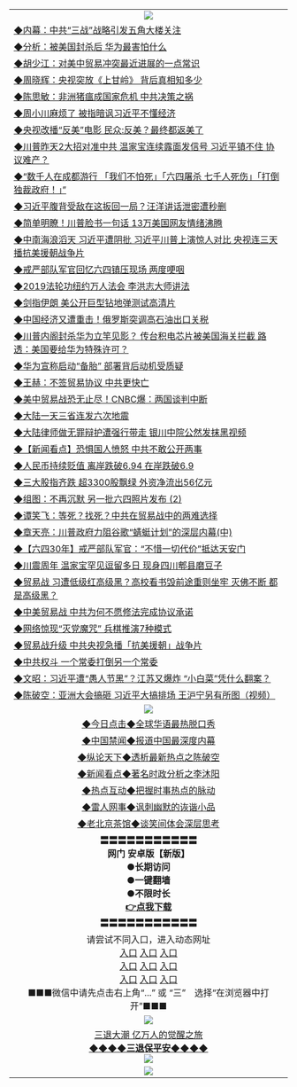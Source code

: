 <table>
  <tr>
    <td align=center><img src="https://github.com/gyhhx/image-upload/blob/master/yaowen.jpg" /></td>
  </tr>
  <tr>
<td align=left>
<a href="https://ctbtfdoocixoa.global.ssl.fastly.net/oo.aspx?name=c1037497&key=ofejcfaxcltk&from=gy">◆内幕：中共“三战”战略引发五角大楼关注</a><br/></td>
  </tr>
  <tr>
<td align=left>
<a href="https://ctbtfdoocixoa.global.ssl.fastly.net/oo.aspx?name=c1037489&key=ofejcfaxcltk&from=gy">◆分析：被美国封杀后 华为最害怕什么</a><br/></td>
 </tr>
  <tr>
<td align=left>
<a href="http://ctbtfdoocixoa.global.ssl.fastly.net/oo.aspx?name=c1037446&key=ofejcfaxcltk&from=gy">◆胡少江：对美中贸易冲突最近进展的一点常识</a><br/></td>
 </tr>
   <tr>
<td align=left>
<a href="http://ctbtfdoocixoa.global.ssl.fastly.net/oo.aspx?name=c1037393&key=ofejcfaxcltk&from=gy">◆周晓辉：央视突放《上甘岭》 背后真相知多少</a><br/></td>
   </tr> 
  <tr>
<td align=left>
<a href="http://ctbtfdoocixoa.global.ssl.fastly.net/oo.aspx?name=c1037394&key=ofejcfaxcltk&from=gy">◆陈思敏：非洲猪瘟成国家危机 中共决策之祸</a><br/></td>
  </tr> 
 <tr>
<td align=left>
<a href="http://ctbtfdoocixoa.global.ssl.fastly.net/oo.aspx?name=c1037512&key=ofejcfaxcltk&from=gy">◆周小川麻烦了 被指暗讽习近平不懂经济</a><br/>
</td>
   </tr>
 <tr>
<td align=left>
<a href="http://ctbtfdoocixoa.global.ssl.fastly.net/oo.aspx?name=c1037429&key=ofejcfaxcltk&from=gy">◆央视改播“反美”电影 民众:反美？最终都返美了</a><br/>
</td>
   </tr>
 <tr>
<td align=left>
<a href="http://ctbtfdoocixoa.global.ssl.fastly.net/oo.aspx?name=c1037443&key=ofejcfaxcltk&from=gy">◆川普昨天2大招对准中共 温家宝连续露面发信号 习近平镇不住 协议难产？</a><br/></td>
  </tr>
  <tr>
<td align=left>
<a href="http://ctbtfdoocixoa.global.ssl.fastly.net/oo.aspx?name=c1037409&key=ofejcfaxcltk&from=gy">◆“数千人在成都游行 「我们不怕死」「六四屠杀 七千人死伤」「打倒独裁政府！」”</a><br/></td>
 </tr>
   <tr>
<td align=left>
<a href="http://ctbtfdoocixoa.global.ssl.fastly.net/oo.aspx?name=c1037384&key=ofejcfaxcltk&from=gy">◆习近平腹背受敌在这扳回一局？汪洋讲话泄密遭秒删</a><br/>
</td>
   </tr>
 <tr>
<td align=left>
<a href="http://ctbtfdoocixoa.global.ssl.fastly.net/oo.aspx?name=c1037469&key=ofejcfaxcltk&from=gy">◆简单明瞭！川普脸书一句话 13万美国网友情绪沸腾</a><br/></td>
  </tr>
  <tr>
<td align=left>
<a href="http://ctbtfdoocixoa.global.ssl.fastly.net/oo.aspx?name=c1037424&key=ofejcfaxcltk&from=gy">◆中南海浪滔天 习近平遭阴批 习近平川普上演惊人对比 央视连三天播抗美援朝战争片</a><br/></td>
 </tr>
  <tr>
<td align=left>
<a href="http://ctbtfdoocixoa.global.ssl.fastly.net/oo.aspx?name=c1037449&key=ofejcfaxcltk&from=gy">◆戒严部队军官回忆六四镇压现场 两度哽咽</a><br/></td>
 </tr>
   <tr>
<td align=left>
<a href="http://ctbtfdoocixoa.global.ssl.fastly.net/oo.aspx?name=c1037478&key=ofejcfaxcltk&from=gy">◆2019法轮功纽约万人法会 李洪志大师讲法</a><br/></td>
   </tr> 
  <tr>
<td align=left>
<a href="http://ctbtfdoocixoa.global.ssl.fastly.net/oo.aspx?name=c1037474&key=ofejcfaxcltk&from=gy">◆剑指伊朗 美公开巨型钻地弹测试高清片</a><br/></td>
  </tr> 
 <tr>
<td align=left>
<a href="http://ctbtfdoocixoa.global.ssl.fastly.net/oo.aspx?name=c1037459&key=ofejcfaxcltk&from=gy">◆中国经济又遭重击！俄罗斯突调高石油出口关税</a><br/>
</td>
   </tr>
 <tr>
<td align=left>
<a href="http://ctbtfdoocixoa.global.ssl.fastly.net/oo.aspx?name=c1037440&key=ofejcfaxcltk&from=gy">◆川普内阁封杀华为立竿见影？ 传台积电芯片被美国海关拦截 路透：美国要给华为特殊许可？</a><br/>
</td>
   </tr>
 <tr>
<td align=left>
<a href="http://ctbtfdoocixoa.global.ssl.fastly.net/oo.aspx?name=c1037445&key=ofejcfaxcltk&from=gy">◆华为宣称启动“备胎” 部署背后动机受质疑</a><br/></td>
  </tr>
  <tr>
<td align=left>
<a href="http://ctbtfdoocixoa.global.ssl.fastly.net/oo.aspx?name=c1037468&key=ofejcfaxcltk&from=gy">◆王赫：不签贸易协议 中共更快亡</a><br/></td>
 </tr>
   <tr>
<td align=left>
<a href="http://ctbtfdoocixoa.global.ssl.fastly.net/oo.aspx?name=c1037455&key=ofejcfaxcltk&from=gy">◆美中贸易战恐无止尽！CNBC爆：两国谈判中断</a><br/>
</td>
   </tr>
 <tr>
<td align=left>
<a href="http://ctbtfdoocixoa.global.ssl.fastly.net/oo.aspx?name=c1037463&key=ofejcfaxcltk&from=gy">◆大陆一天三省连发六次地震</a><br/>
</td>
   </tr>
<tr>
<td align=left>
<a href="https://ctbtfdoocixoa.global.ssl.fastly.net/oo.aspx?name=c1037447&key=ofejcfaxcltk&from=gy">◆大陆律师做无罪辩护遭强行带走 银川中院公然发抹黑视频</a><br/>
</td>       
  <tr>
<td align=left>
<a href="https://ctbtfdoocixoa.global.ssl.fastly.net/oo.aspx?name=c1037071&key=ofejcfaxcltk&from=gy">◆【新闻看点】恐惧国人愤怒 中共不敢公开两事</a><br/></td>
  </tr>
  <tr>
<td align=left>
<a href="https://ctbtfdoocixoa.global.ssl.fastly.net/oo.aspx?name=c1037283&key=ofejcfaxcltk&from=gy">◆人民币持续贬值 离岸跌破6.94 在岸跌破6.9</a><br/></td>
 </tr>
  <tr>
<td align=left>
<a href="http://ctbtfdoocixoa.global.ssl.fastly.net/oo.aspx?name=c1037290&key=ofejcfaxcltk&from=gy">◆三大股指齐跌 超3300股飘绿 外资净流出56亿元</a><br/></td>
 </tr>
   <tr>
<td align=left>
<a href="http://ctbtfdoocixoa.global.ssl.fastly.net/oo.aspx?name=c1037298&key=ofejcfaxcltk&from=gy">◆组图：不再沉默 另一批六四照片发布 (2) </a><br/></td>
   </tr> 
  <tr>
<td align=left>
<a href="http://ctbtfdoocixoa.global.ssl.fastly.net/oo.aspx?name=c1037161&key=ofejcfaxcltk&from=gy">◆谭笑飞：等死？找死？中共在贸易战中的两难选择</a><br/></td>
  </tr> 
 <tr>
<td align=left>
<a href="http://ctbtfdoocixoa.global.ssl.fastly.net/oo.aspx?name=c1037030&key=ofejcfaxcltk&from=gy">◆章天亮：川普政府力阻谷歌“蜻蜓计划”的深层内幕(中)</a><br/>
</td>
   </tr>
 <tr>
<td align=left>
<a href="http://ctbtfdoocixoa.global.ssl.fastly.net/oo.aspx?name=c1037332&key=ofejcfaxcltk&from=gy">◆【六四30年】戒严部队军官：“不惜一切代价”抵达天安门</a><br/>
</td>
   </tr>
 <tr>
<td align=left>
<a href="http://ctbtfdoocixoa.global.ssl.fastly.net/oo.aspx?name=c1037267&key=ofejcfaxcltk&from=gy">◆川震周年 温家宝罕见逗留多日 现身四川郫县磨豆子</a><br/></td>
  </tr>
  <tr>
<td align=left>
<a href="http://ctbtfdoocixoa.global.ssl.fastly.net/oo.aspx?name=c1037293&key=ofejcfaxcltk&from=gy">◆贸易战 习遭低级红高级黑？高校看书毁前途重则坐牢 灭佛不断 都是高级黑？</a><br/></td>
 </tr>
   <tr>
<td align=left>
<a href="http://ctbtfdoocixoa.global.ssl.fastly.net/oo.aspx?name=c1037321&key=ofejcfaxcltk&from=gy">◆中美贸易战 中共为何不愿修法完成协议承诺</a><br/>
</td>
   </tr>
 <tr>
<td align=left>
<a href="http://ctbtfdoocixoa.global.ssl.fastly.net/oo.aspx?name=c1037282&key=ofejcfaxcltk&from=gy">◆网络惊现“灭党魔咒” 兵棋推演7种模式</a><br/></td>
  </tr>
  <tr>
<td align=left>
<a href="http://ctbtfdoocixoa.global.ssl.fastly.net/oo.aspx?name=c1037316&key=ofejcfaxcltk&from=gy">◆贸易战升级 中共央视急播「抗美援朝」战争片</a><br/></td>
 </tr>
  <tr>
<td align=left>
<a href="http://ctbtfdoocixoa.global.ssl.fastly.net/oo.aspx?name=c1037288&key=ofejcfaxcltk&from=gy">◆中共权斗 一个常委打倒另一个常委</a><br/></td>
 </tr>
   <tr>
<td align=left>
<a href="http://ctbtfdoocixoa.global.ssl.fastly.net/oo.aspx?name=c1037356&key=ofejcfaxcltk&from=gy">◆文昭：习近平遭“愚人节黑”？江苏又爆炸 “小白菜”凭什么翻案？</a><br/></td>
   </tr> 
  <tr>
<td align=left>
<a href="http://ctbtfdoocixoa.global.ssl.fastly.net/oo.aspx?name=c1037140&key=ofejcfaxcltk&from=gy">◆陈破空：亚洲大会搞砸 习近平大搞排场 王沪宁另有所图（视频）</a><br/></td>
  </tr> 
    <tr>
    <td align=center><img src="https://github.com/gyhhx/image-upload/blob/master/shipin.jpg" /></td>
  </tr>
   <tr>
   <td align=center> 
<a href="http://ctbtfdoocixoa.global.ssl.fastly.net/oo.aspx?name=c816850&key=ofejcfaxcltk&from=gy&tag=9877">◆今日点击◆全球华语最热脱口秀</a><br/>
    </td>
  </tr>
  <tr>
  <td align=center>
<a href="http://ctbtfdoocixoa.global.ssl.fastly.net/oo.aspx?name=c816860&key=ofejcfaxcltk&from=gy&tag=99733110">◆中国禁闻◆报道中国最深度内幕</a><br/>
   </tr>
  <tr>
     <td align=center>
<a href="http://ctbtfdoocixoa.global.ssl.fastly.net/oo.aspx?name=c816855&key=ofejcfaxcltk&from=gy&tag=997110">◆纵论天下◆透析最新热点之陈破空</a><br/>
   </tr>
   <tr>
      <td align=center>
<a href="http://ctbtfdoocixoa.global.ssl.fastly.net/oo.aspx?name=c838308&key=ofejcfaxcltk&from=gy&tag=9973110">◆新闻看点◆著名时政分析之李沐阳</a><br/>
   </tr>
   <tr>
     <td align=center>
<a href="http://ctbtfdoocixoa.global.ssl.fastly.net/oo.aspx?name=c816852&key=ofejcfaxcltk&from=gy&tag=9733110">◆热点互动◆把握时事热点的脉动</a><br/>
   </tr>
   <tr>
      <td align=center>
<a href="http://ctbtfdoocixoa.global.ssl.fastly.net/oo.aspx?name=c816694&key=ofejcfaxcltk&from=gy&tag=93310">◆雷人网事◆讽刺幽默的诙谐小品</a><br/>
   </tr>
   <tr>
    <td align=center>
<a href="http://ctbtfdoocixoa.global.ssl.fastly.net/oo.aspx?name=c816650&key=ofejcfaxcltk&from=gy&tag=9973110">◆老北京茶馆◆谈笑间体会深层思考</a><br/>
   </tr>
  <tr>
    <td align=center>
 <b>〓〓〓〓〓〓〓〓〓〓〓<br/>网门 安卓版【新版】<br/> ●长期访问<br/> ●一键翻墙<br/>  ●不限时长<br/> 
 <a href="https://share.weiyun.com/5OSFJhI">👉<b>点我下载</a><br/>〓〓〓〓〓〓〓〓〓〓〓<br/>
    </td>
    </tr>
   <tr>
    <td align=center>请尝试不同入口，进入动态网址<br/>
      <a href="https://s3.us-east-2.amazonaws.com/ogateo/show.htm">入口</a>
      <a href="https://s3.ca-central-1.amazonaws.com/ogatec/show.htm">入口</a>
      <a href="https://s3.ap-southeast-2.amazonaws.com/ogatey/show.htm">入口</a><br/>
      <a href="https://s3.ap-northeast-2.amazonaws.com/ogates/show.htm">入口</a>
      <a href="https://s3.eu-central-1.amazonaws.com/ogatef/show.htm">入口</a>
      <a href="https://s3.ap-south-1.amazonaws.com/ogatem/show.htm">入口</a><br/>
      <a href="https://s3-us-west-1.amazonaws.com/ogaten/show.htm">入口</a>
      <a href="https://s3.eu-west-2.amazonaws.com/ogatel/show.htm">入口</a>
      <a href="https://s3.ap-northeast-1.amazonaws.com/ogatet/show.htm">入口</a><br/>
      ■■■微信中请先点击右上角“...” 或 “三”　选择“在浏览器中打开”■■■<b><br/>
    </td>
  </tr>
  <tr>
    <td align=center><img src="https://github.com/gyhhx/image-upload/blob/master/3.jpg" /> </td>
</tr>
  <tr>  
  <td align=center>
  <a href="http://ctbtfdoocixoa.global.ssl.fastly.net/oo.aspx?name=c894205&key=ofejcfaxcltk&from=gy&tag=9973110">三退大潮 亿万人的觉醒之旅</a><br/>
      <a href="http://ctbtfdoocixoa.global.ssl.fastly.net/oo.aspx?name=ogQuit.aspx&key=ofejcfaxcltk&from=gy"><b>◆◆◆◆三退保平安◆◆◆◆<br/></a>
      <img src="https://github.com/gyhhx/image-upload/blob/master/3t.jpg" /><br/>
      </td>
  </tr>
   <tr>
    <td align=center><img src="https://raw.githubusercontent.com/oGate2/Up/master/oGate_640.jpg"/></td>
  </tr>
</table>


